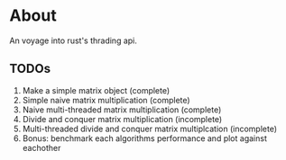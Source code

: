 # About

An voyage into rust's thrading api.

## TODOs
1) Make a simple matrix object (complete)
2) Simple naive matrix multiplication (complete)
3) Naive multi-threaded matrix multiplication (complete) 
4) Divide and conquer matrix multiplication (incomplete)
5) Multi-threaded divide and conquer matrix multiplcation (incomplete)
6) Bonus: benchmark each algorithms performance and plot against eachother